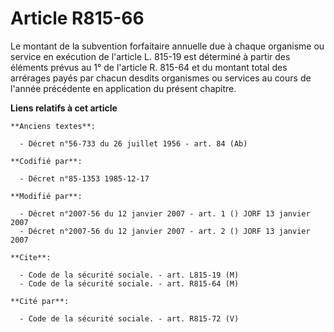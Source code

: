 # Article R815-66

Le montant de la subvention forfaitaire annuelle due à chaque organisme ou service en exécution de l'article L. 815-19 est
déterminé à partir des éléments prévus au 1° de l'article R. 815-64 et du montant total des arrérages payés par chacun
desdits organismes ou services au cours de l'année précédente en application du présent chapitre.

**Liens relatifs à cet article**

	**Anciens textes**:

	  - Décret n°56-733 du 26 juillet 1956 - art. 84 (Ab)

	**Codifié par**:

	  - Décret n°85-1353 1985-12-17

	**Modifié par**:

	  - Décret n°2007-56 du 12 janvier 2007 - art. 1 () JORF 13 janvier 2007
	  - Décret n°2007-56 du 12 janvier 2007 - art. 2 () JORF 13 janvier 2007

	**Cite**:

	  - Code de la sécurité sociale. - art. L815-19 (M)
	  - Code de la sécurité sociale. - art. R815-64 (M)

	**Cité par**:

	  - Code de la sécurité sociale. - art. R815-72 (V)
